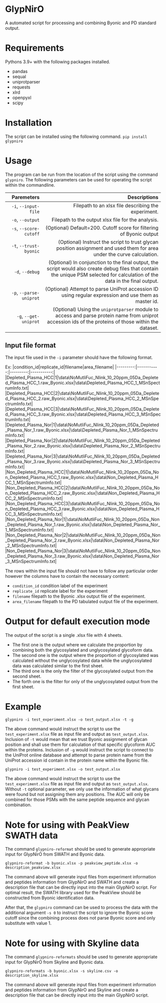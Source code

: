 # GlypNirO

A automated script for processing and combining Byonic and PD standard output.

# Requirements

Pythons 3.9+ with the following packages installed.
- pandas
- sequal
- uniprotparser
- requests
- xlrd
- openpyxl
- scipy

# Installation

The script can be installed using the following command.
`pip install glypniro`

# Usage

The program can be run from the location of the script using the command `glypniro`. The following parameters can be used for operating the script within the commandline.

|              Paremeters |                                                                                                                                                                  Descriptions |
|------------------------:|------------------------------------------------------------------------------------------------------------------------------------------------------------------------------:|
|    `-i`, `--input-file` |                                                                                                                           Filepath to an xlsx file describing the experiment. |
|        `-o`, `--output` |                                                                                                                            Filepath to the output xlsx file for the analysis. |
|  `-s`, `--score-cutoff` |                                                                                                           (Optional) Default=200. Cutoff score for filtering of Byonic output |
|  `-t`, `--trust-byonic` |                                                        (Optional) Instruct the script to trust glycan position assignment and used them for area under the curve calculation. |
|         `-d`, `--debug` | (Optional) In conjunction to the final output, the script would also create debug files that contain the unique PSM selected for calculation of the data in the final output. |
| `-p`, `--parse-uniprot` |                                                                          (Optional) Attempt to parse UniProt accession ID using regular expression and use them as master id. |
|   `-g`, `--get-uniprot` |                          (Optional) Using the `uniprotparser` module to access and parse protein name from uniprot accession ids of the proteins of those within the dataset. |

## Input file format

The input file used in the `-i` parameter should have the following format.

Ex:
|condition_id|replicate_id|filename|area_filename|
|---------:|-----------:|---------:|-----------:|
|Depleted_Plasma_HCC|1|\data\NoMutliFuc_Nlink_10_20ppm_05Da_Depleted_Plasma_HCC_1.raw_Byonic.xlsx|\data\Depleted_Plasma_HCC_1_MSnSpectrumInfo.txt|
|Depleted_Plasma_HCC|2|\data\NoMutliFuc_Nlink_10_20ppm_05Da_Depleted_Plasma_HCC_2.raw_Byonic.xlsx|\data\Depleted_Plasma_HCC_2_MSnSpectrumInfo.txt|
|Depleted_Plasma_HCC|3|\data\NoMutliFuc_Nlink_10_20ppm_05Da_Depleted_Plasma_HCC_3.raw_Byonic.xlsx|\data\Depleted_Plasma_HCC_3_MSnSpectrumInfo.txt|
|Depleted_Plasma_Nor|1|\data\NoMutliFuc_Nlink_10_20ppm_05Da_Depleted_Plasma_Nor_1.raw_Byonic.xlsx|\data\Depleted_Plasma_Nor_1_MSnSpectrumInfo.txt|	
|Depleted_Plasma_Nor|2|\data\NoMutliFuc_Nlink_10_20ppm_05Da_Depleted_Plasma_Nor_2.raw_Byonic.xlsx|\data\Depleted_Plasma_Nor_2_MSnSpectrumInfo.txt|	
|Depleted_Plasma_Nor|3|\data\NoMutliFuc_Nlink_10_20ppm_05Da_Depleted_Plasma_Nor_3.raw_Byonic.xlsx|\data\Depleted_Plasma_Nor_3_MSnSpectrumInfo.txt|	
|Non_Depleted_Plasma_HCC|1|\data\NoMutliFuc_Nlink_10_20ppm_05Da_Non_Depleted_Plasma_HCC_1.raw_Byonic.xlsx|\data\Non_Depleted_Plasma_HCC_1_MSnSpectrumInfo.txt|	
|Non_Depleted_Plasma_HCC|2|\data\NoMutliFuc_Nlink_10_20ppm_05Da_Non_Depleted_Plasma_HCC_2.raw_Byonic.xlsx|\data\Non_Depleted_Plasma_HCC_2_MSnSpectrumInfo.txt|
|Non_Depleted_Plasma_HCC|3|\data\NoMutliFuc_Nlink_10_20ppm_05Da_Non_Depleted_Plasma_HCC_3.raw_Byonic.xlsx|\data\Non_Depleted_Plasma_HCC_3_MSnSpectrumInfo.txt|	
|Non_Depleted_Plasma_Nor|1|\data\NoMutliFuc_Nlink_10_20ppm_05Da_Non_Depleted_Plasma_Nor_1.raw_Byonic.xlsx|\data\Non_Depleted_Plasma_Nor_1_MSnSpectrumInfo.txt|
|Non_Depleted_Plasma_Nor|2|\data\NoMutliFuc_Nlink_10_20ppm_05Da_Non_Depleted_Plasma_Nor_2.raw_Byonic.xlsx|\data\Non_Depleted_Plasma_Nor_2_MSnSpectrumInfo.txt|	
|Non_Depleted_Plasma_Nor|3|\data\NoMutliFuc_Nlink_10_20ppm_05Da_Non_Depleted_Plasma_Nor_3.raw_Byonic.xlsx|\data\Non_Depleted_Plasma_Nor_3_MSnSpectrumInfo.txt|

The rows within the input file should not have to follow any particular order however the columns have to contain the necessary content:
- `condition_id` condition label of the experiment
- `replicate_id` replicate label for the experiment
- `filename` filepath to the Byonic .xlsx output file of the experiment.
- `area_filename` filepath to the PD tabulated output file of the experiment.

# Output for default execution mode

The output of the script is a single .xlsx file with 4 sheets. 
- The first one is the output where we calculate the proportion by combining both the glycosylated and unglycosylated glycoform data.
- The second one is the output where the proportion of glycosylated was calculated without the unglycosylated data while the unglycosylated data was calculated similar to the first sheet.
- The third one is the only the filter of the glycosylated output from the second sheet.
- The forth one is the filter for only of the unglycosylated output from the first sheet.

# Example

`glypniro -i test_experiment.xlsx -o test_output.xlsx -t -g`

The above command would instruct the script to use the `test_experiment.xlsx` file as input file and output as `test_output.xlsx`. 
Inclusion of `-t` would mean that we trust Byonic assignment of glycan position and shall use them for calculation of that specific glycoform AUC within the proteins.
Inclusion of `-g` would instruct the script to connect to the UniProt online database and attempt to parse protein name from the UniProt accession id contain in the protein name within the Byonic file.

`glypniro -i test_experiment.xlsx -o test_output.xlsx`

The above command would instruct the script to use the `test_experiment.xlsx` file as input file and output as `test_output.xlsx`.
Without `-t` optional parameter, we only use the information of what glycans were found but not assigning them any positions. The AUC will only be combined for those PSMs with the same peptide sequence and glycan combination.

# Note for using with PeakView SWATH data

The command `glypniro-reformat` should be used to generate appropriate input for GlypNirO from SWATH and Byonic data.

`glypniro-reformat -b byonic.xlsx -p peakview_peptide.xlsx -o description_peakview.xlsx`

The command above will generate input files from experiment information and peptides information from GlypNirO and SWATH and create a description file that can be directly input into the main GlypNirO script.
For optimal result, the SWATH library used for the PeakView should be constructed from Byonic identification data.

After that, the `glypniro` command can be used to process the data with the additional argument `-s 0` to instruct the script to ignore the Byonic score cutoff since the combining process does not parse Byonic score and only substitute with value 1.

# Note for using with Skyline data

The command `glypniro-reformats` should be used to generate appropriate input for GlypNirO from Skyline and Byonic data.

`glypniro-reformats -b byonic.xlsx -s skyline.csv -o description_skyline.xlsx`

The command above will generate input files from experiment information and peptides information from GlypNirO and Skyline and create a description file that can be directly input into the main GlypNirO script.